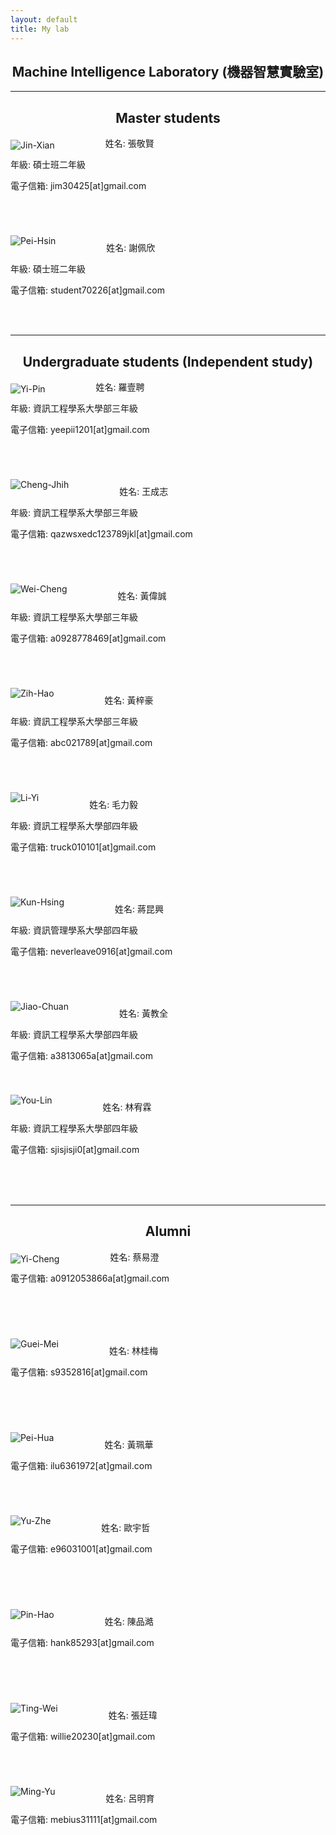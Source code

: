 ```yaml
---
layout: default
title: My lab
---
```


<h2 style="text-align: center">Machine Intelligence Laboratory (機器智慧實驗室)</h2>

<hr>

<h2 style="text-align: center">Master students</h2>

<img src="xian.png" align="left" style="margin-top:5px; margin-right:81px" alt="Jin-Xian"/>

姓名: 張敬賢

年級: 碩士班二年級

電子信箱: jim30425[at]gmail.com

<!--研究興趣: 機器學習-->

<br/>

<br/>

<br/>

<img src="Pei-Hsin.png" align="left" style="margin-top:5px; margin-right:81px" alt="Pei-Hsin"/>

姓名: 謝佩欣

年級: 碩士班二年級

電子信箱: student70226[at]gmail.com

<!--研究興趣: 深度學習-->

<br/>

<br/>

<hr>

<h2 style="text-align: center">Undergraduate students (Independent study)</h2>

<img src="Yi-Pin.png" align="left" style="margin-top:5px; margin-right:81px" alt="Yi-Pin"/>

姓名: 羅壹聘

年級: 資訊工程學系大學部三年級

電子信箱: yeepii1201[at]gmail.com

<br/>

<br/>

<br/>

<img src="Cheng-Jhih.png" align="left" style="margin-top:5px; margin-right:81px" alt="Cheng-Jhih"/>

姓名: 王成志

年級: 資訊工程學系大學部三年級

電子信箱: qazwsxedc123789jkl[at]gmail.com

<br/>

<br/>

<br/>

<img src="Wei-Cheng.png" align="left" style="margin-top:5px; margin-right:81px" alt="Wei-Cheng"/>

姓名: 黃偉誠

年級: 資訊工程學系大學部三年級

電子信箱: a0928778469[at]gmail.com

<br/>

<br/>

<br/>

<img src="Zih-Hao.png" align="left" style="margin-top:5px; margin-right:81px" alt="Zih-Hao"/>

姓名: 黃梓豪

年級: 資訊工程學系大學部三年級

電子信箱: abc021789[at]gmail.com

<br/>

<br/>

<br/>

<img src="Li-Yi.png" align="left" style="margin-top:5px; margin-right:81px" alt="Li-Yi"/>

姓名: 毛力毅

年級: 資訊工程學系大學部四年級

電子信箱: truck010101[at]gmail.com

<!--研究興趣: 機器學習-->

<br/>

<br/>

<br/>

<img src="Kun-Hsing.png" align="left" style="margin-top:5px; margin-right:81px" alt="Kun-Hsing"/>

姓名: 蔣昆興

年級: 資訊管理學系大學部四年級

電子信箱: neverleave0916[at]gmail.com

<!--研究興趣: IoT, 深度學習-->

<br/>

<br/>

<br/>

<img src="Jiao-Chuan.png" align="left" style="margin-top:5px; margin-right:81px" alt="Jiao-Chuan"/>

姓名: 黃教全

年級: 資訊工程學系大學部四年級

電子信箱: a3813065a[at]gmail.com

<!--研究興趣: 深度學習-->

<br/>

<br/>

<img src="You-Lin.png" align="left" style="margin-top:5px; margin-right:81px" alt="You-Lin"/>

姓名: 林宥霖

年級: 資訊工程學系大學部四年級

電子信箱: sjisjisji0[at]gmail.com

<!--研究興趣: 機器學習-->

<br/>

<br/>

<br/>

<hr>

<h2 style="text-align: center">Alumni</h2>

<img src="Yi-Cheng.png" align="left" style="margin-top:5px; margin-right:81px" alt="Yi-Cheng"/>

姓名: 蔡易澄

<!--年級: 資訊工程學系碩士班一年級-->

電子信箱: a0912053866a[at]gmail.com

<!--研究興趣: 深度學習-->

<br/>

<br/>

<br/>

<br/>

<img src="Guei-Mei.png" align="left" style="margin-top:5px; margin-right:81px" alt="Guei-Mei"/>

姓名: 林桂梅

<!--年級: 大學部四年級-->

電子信箱: s9352816[at]gmail.com

<!--研究興趣: 機器預測-->

<br/>

<br/>

<br/>

<br/>

<img src="Pei-Hua.png" align="left" style="margin-top:5px; margin-right:81px" alt="Pei-Hua"/>

姓名: 黃珮華

<!--年級: 大學部四年級-->

電子信箱: ilu6361972[at]gmail.com

<!--研究興趣: 資料探勘-->

<br/>

<br/>

<br/>

<img src="Yu-Zhe.png" align="left" style="margin-top:5px; margin-right:81px" alt="Yu-Zhe"/>

姓名: 歐宇哲

<!--年級: 大學部四年級-->

電子信箱: e96031001[at]gmail.com

<!--研究興趣: 機器學習與預測分析-->

<br/>

<br/>

<br/>

<br/>

<img src="Pin-Hao.png" align="left" style="margin-top:5px; margin-right:81px" alt="Pin-Hao"/>

姓名: 陳品澔

<!--年級: 大學部四年級-->

電子信箱: hank85293[at]gmail.com

<!--研究興趣: 機器學習-->

<br/>

<br/>

<br/>

<br/>

<img src="Ting-Wei.png" align="left" style="margin-top:5px; margin-right:81px" alt="Ting-Wei"/>

姓名: 張廷瑋

<!--年級: 碩士班一年級-->

電子信箱: willie20230[at]gmail.com

<!--研究興趣: 深度學習-->

<br/>

<br/>

<br/>

<img src="Ming-Yu.png" align="left" style="margin-top:5px; margin-right:81px" alt="Ming-Yu"/>

姓名: 呂明育

<!--年級: 碩士班一年級-->

電子信箱: mebius31111[at]gmail.com

<!--研究興趣: 以深度學習為基礎,藉由圖像辨識來搜索物件-->

<!--研究主題: 藉由圖像辨識的技術,來搜索農園裡的相關物件,建立一座智慧農園-->

<br/>

<br/>
